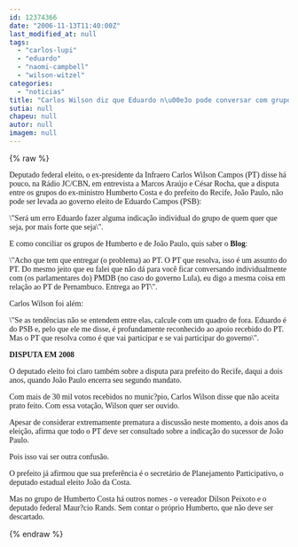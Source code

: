 ```yaml
---
id: 12374366
date: "2006-11-13T11:40:00Z"
last_modified_at: null
tags:
  - "carlos-lupi"
  - "eduardo"
  - "naomi-campbell"
  - "wilson-witzel"
categories:
  - "noticias"
title: "Carlos Wilson diz que Eduardo n\u00e3o pode conversar com grupos do PT separadamente"
sutia: null
chapeu: null
autor: null
imagem: null
---
```

{% raw %}
<p><P><FONT face=Verdana>Deputado federal eleito, o ex-presidente da Infraero Carlos Wilson Campos (PT) disse há pouco, na Rádio JC/CBN, em entrevista a Marcos Araújo e César Rocha,&nbsp;que a disputa entre os grupos do ex-ministro Humberto Costa e do prefeito do Recife, João Paulo, não pode ser levada ao governo eleito de Eduardo Campos (PSB):</FONT></P></p>
<p><P><FONT face=Verdana>\"Será um erro Eduardo fazer alguma indicação individual do grupo de quem quer que seja, por mais forte que seja\".</FONT></P></p>
<p><P><FONT face=Verdana>E como conciliar os grupos de Humberto e de João Paulo, quis saber o <STRONG>Blog</STRONG>:</FONT></P></p>
<p><P><FONT face=Verdana>\"Acho que tem que entregar (o problema) ao PT. O PT que resolva, isso é um assunto do PT. Do mesmo jeito que eu falei que não dá para você ficar conversando individualmente com (os parlamentares do) PMDB (no caso do governo Lula), eu digo a mesma coisa em relação ao PT de Pernambuco. Entrega ao PT\".</FONT></P></p>
<p><P><FONT face=Verdana>Carlos Wilson foi além:</FONT></P></p>
<p><P><FONT face=Verdana>\"Se as tendências não se entendem entre elas, calcule com um quadro de fora. Eduardo é do PSB e, pelo que ele me disse, é profundamente reconhecido ao apoio recebido do PT. Mas o PT que resolva como é que vai participar e se vai participar do governo\".</FONT></P></p>
<p><P><FONT face=Verdana><STRONG>DISPUTA EM 2008</STRONG></FONT></P></p>
<p><P><FONT face=Verdana>O deputado eleito foi claro também sobre a disputa para prefeito do Recife, daqui a dois anos, quando João Paulo encerra seu segundo mandato. </FONT></P></p>
<p><P><FONT face=Verdana>Com mais de 30 mil votos recebidos no munic?pio, Carlos Wilson disse que não aceita prato feito. Com essa votação, Wilson quer ser ouvido.</FONT></P></p>
<p><P><FONT face=Verdana>Apesar de considerar extremamente prematura a discussão neste momento, a dois anos da eleição, afirma que todo o PT deve ser consultado sobre a indicação do sucessor de João Paulo.</FONT></P></p>
<p><P><FONT face=Verdana>Pois isso vai ser outra confusão. </FONT></P></p>
<p><P><FONT face=Verdana>O prefeito já afirmou que sua preferência é o secretário de Planejamento Participativo, o deputado estadual eleito João da Costa. </FONT></P></p>
<p><P><FONT face=Verdana>Mas no grupo de Humberto Costa há outros nomes - o vereador Dilson Peixoto e o deputado federal Maur?cio Rands. Sem contar o próprio Humberto, que não deve ser descartado.</FONT></P> </p>
{% endraw %}